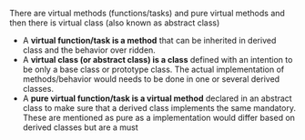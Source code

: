 
There are virtual methods (functions/tasks) and pure virtual methods and then there is virtual class (also known as abstract class)

- A **virtual function/task is a method** that can be inherited in derived class and the behavior over ridden.
- A **virtual class (or abstract class) is a class** defined with an intention to be only a base class or prototype class. The actual implementation of methods/behavior would needs to be done in one or several derived classes.
- A **pure virtual function/task is a virtual method** declared in an abstract class to make sure that a derived class implements the same mandatory. These are mentioned as pure as a implementation would differ based on derived classes but are a must